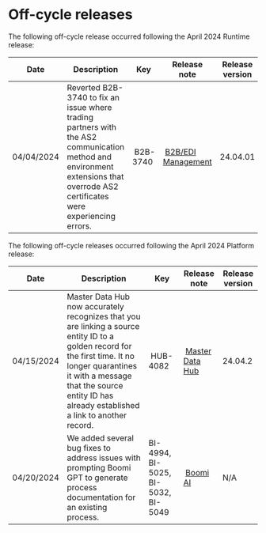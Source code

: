 # Off-cycle releases

<head>
  <meta name="guidename" content="Release Notes"/>
  <meta name="context" content="GUID-36adf193-826c-450a-bcae-e5dc894cd9da"/>
</head>


The following off-cycle release occurred following the April 2024 Runtime release:

|Date|Description|Key|Release note|Release version|
|----|-----------|---|------------|-----|
| 04/04/2024 | Reverted B2B-3740 to fix an issue where trading partners with the AS2 communication method and environment extensions that overrode AS2 certificates were experiencing errors. |  B2B-3740 | [B2B/EDI Management](./Apr2024_B2B_EDI_Management.md) | 24.04.01 |

The following off-cycle releases occurred following the April 2024 Platform release:

|Date|Description|Key|Release note|Release version|
|----|-----------|---|------------|-----|
| 04/15/2024 | Master Data Hub now accurately recognizes that you are linking a source entity ID to a golden record for the first time. It no longer quarantines it with a message that the source entity ID has already established a link to another record. |  HUB-4082 | [Master Data Hub](./Apr2024_Hub.md) | 24.04.2 |
| 04/20/2024 | We added several bug fixes to address issues with prompting Boomi GPT to generate process documentation for an existing process. | BI-4994, BI-5025, BI-5032, BI-5049  | [Boomi AI](./Apr2024_Boomi_AI.md) | N/A |

